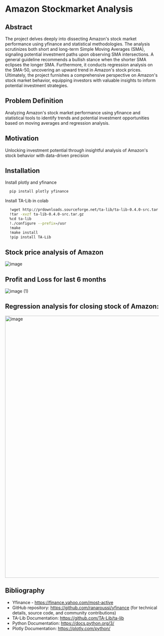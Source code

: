 # Amazon Stockmarket Analysis

## Abstract
The project delves deeply into dissecting Amazon's stock market performance using yfinance and statistical methodologies. The analysis scrutinizes both short and long-term Simple Moving Averages (SMA), signaling potential investment paths upon observing SMA intersections. A general guideline recommends a bullish stance when the shorter SMA eclipses the longer SMA. Furthermore, it conducts regression analysis on the SMA-50, uncovering an upward trend in Amazon's stock prices. Ultimately, the project furnishes a comprehensive perspective on Amazon's stock market behavior, equipping investors with valuable insights to inform potential investment strategies.

## Problem Definition
Analyzing Amazon's stock market performance using yfinance and statistical tools to identify trends and potential investment opportunities based on moving averages and regression analysis.

## Motivation
Unlocking investment potential through insightful analysis of Amazon's stock behavior with data-driven precision


## Installation
Install plotly and yfinance

```bash
  pip install plotly yfinance
```
Install TA-Lib in colab

```bash
  !wget http://prdownloads.sourceforge.net/ta-lib/ta-lib-0.4.0-src.tar.gz
  !tar -xvzf ta-lib-0.4.0-src.tar.gz
  %cd ta-lib
  !./configure --prefix=/usr
  !make
  !make install
  !pip install TA-Lib
```

## Stock price analysis of Amazon
![image](https://github.com/vishnu1002/Stockmarket_analysis/assets/145321614/b39e402d-d61e-40a3-912f-dcde5bb6863c)

## Profit and Loss for last 6 months
![image (1)](https://github.com/vishnu1002/Stockmarket_analysis/assets/145321614/6cee6b95-ce91-4f10-8ab8-f66a2d449d0c)

## Regression analysis for closing stock of Amazon:
<img width="858" alt="image" src="https://github.com/IshwaryaKeerthivasan/Stockmarket_analysis/assets/92322280/8a43bc69-6a7d-497e-b86e-b9ee1c1b4a0f">

## Bibliography
* Yfinance - https://finance.yahoo.com/most-active
* GitHub repository: https://github.com/ranaroussi/yfinance (for technical details, source code, and community contributions)
* TA-Lib Documentation: https://github.com/TA-Lib/ta-lib
* Python Documentation: https://docs.python.org/3/
* Plotly Documentation: https://plotly.com/python/
